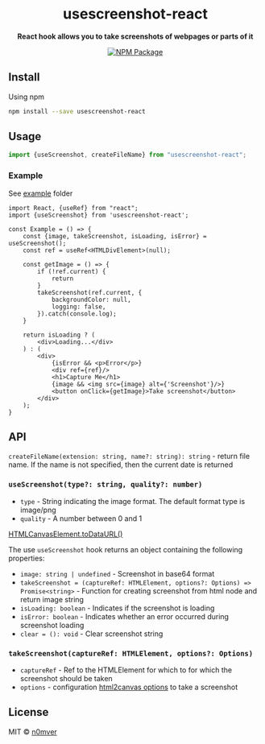 <h1 align="center">usescreenshot-react</h1>

<p align="center"><strong>React hook allows you to take screenshots of webpages or parts of it</strong></p>

<p align="center">
<a href="https://www.npmjs.com/package/usescreenshot-react" rel="nofollow"><img alt="NPM Package" src="https://img.shields.io/npm/v/usescreenshot-react.svg?style=flat-square" /></a>
</p>

## Install

Using npm
```bash
npm install --save usescreenshot-react
``` 

## Usage 

```js
import {useScreenshot, createFileName} from "usescreenshot-react";
```

### Example

See [example](https://github.com/n0mver/usescreenshot-react/tree/main/example) folder

```tsx
import React, {useRef} from "react";
import {useScreenshot} from 'usescreenshot-react';

const Example = () => {
    const {image, takeScreenshot, isLoading, isError} = useScreenshot();
    const ref = useRef<HTMLDivElement>(null);
    
    const getImage = () => {
        if (!ref.current) {
            return
        }
        takeScreenshot(ref.current, {
            backgroundColor: null,
            logging: false,
        }).catch(console.log);
    }
    
    return isLoading ? (
        <div>Loading...</div>
    ) : (
        <div>
            {isError && <p>Error</p>}
            <div ref={ref}/>
            <h1>Capture Me</h1>
            {image && <img src={image} alt={'Screenshot'}/>}
            <button onClick={getImage}>Take screenshot</button>
        </div>
    );
}
```

## API
`createFileName(extension: string, name?: string): string` - return file name. If the name is not specified, then the current date is returned
### `useScreenshot(type?: string, quality?: number)`
- `type` - String indicating the image format. The default format type is image/png
- `quality` - A number between 0 and 1

[HTMLCanvasElement.toDataURL()](https://developer.mozilla.org/en-US/docs/Web/API/HTMLCanvasElement/toDataURL)
  
The use `useScreenshot` hook returns an object containing the following properties:
- `image: string | undefined` - Screenshot in base64 format
- `takeScreenshot = (captureRef: HTMLElement, options?: Options) => Promise<string>` - Function for creating screenshot from html node and return image string
- `isLoading: boolean` - Indicates if the screenshot is loading
- `isError: boolean` - Indicates whether an error occurred during screenshot loading
- `clear = (): void` - Clear screenshot string

### `takeScreenshot(captureRef: HTMLElement, options?: Options)`
- `captureRef` - Ref to the HTMLElement for which to for which the screenshot should be taken
- `options` - configuration [html2canvas options](https://html2canvas.hertzen.com/configuration) to take a screenshot

## License
MIT © [n0mver](https://github.com/n0mver)
